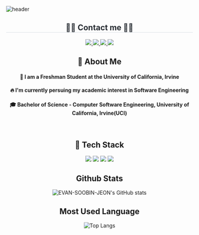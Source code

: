 <div>

![header](https://capsule-render.vercel.app/api?type=Blur&fontColor=d6ace6&height=300&section=header&text=Good%20to%20see%20you%20%F0%9F%A4%97&animation=fadeIn)

</div>  

<div align="center">
<h2 style="border-bottom: 1px solid #d8dee4; color: #282d33;"> 🧑‍💻 Contact me 🧑‍💻 </h2>
<div align="center">
<a href="https://www.instagram.com/evan_escn">
 <img src="https://img.shields.io/badge/Instagram-E4405F?style=for-the-badge&logo=Instagram&logoColor=white">
</a>
<a href="mailto:ejeon2@uci.edu">
 <img src="https://img.shields.io/badge/Gmail-EA4335?style=for-the-badge&logo=Gmail&logoColor=white">
</a>
<a href="https://www.linkedin.com/in/soobin-jeon-28070a2bb/">
 <img src="https://img.shields.io/badge/LinkedIn-0077B5?style=for-the-badge&logo=LinkedIn&logoColor=white">
</a>
<a href="https://discord.com/users/evan_escn">
 <img src="https://img.shields.io/badge/Discord-5865F2?style=for-the-badge&logo=discord&logoColor=white">
</a>

</div>
 
 ## 👀 About Me
 #### :raising_hand: I am a Freshman Student at the University of California, Irvine<br/>
 #### :fire: I'm currently persuing my academic interest in Software Engineering<br/>
 #### :mortar_board: Bachelor of Science - Computer Software Engineering, University of California, Irvine(UCI)
<br/>

 ## 🧱 Tech Stack
<!--Python-->
<img src="https://img.shields.io/badge/Python-3776AB?style=flat-square&logo=Python&logoColor=white"/>
<!--JavaScript-->
<img src="https://img.shields.io/badge/JavaScript-F7DF1E?style=flat-square&logo=JavaScript&logoColor=white"/>
<!--HTML5-->
<img src="https://img.shields.io/badge/HTML5-E34F26?style=flat-square&logo=HTML5&logoColor=white"/>
<!--CSS-->
<img src="https://img.shields.io/badge/CSS3-1572B6?style=flat-square&logo=CSS3&logoColor=white"/>
<br/>

 ## Github Stats
![EVAN-SOOBIN-JEON's GitHub stats](https://github-readme-stats.vercel.app/api?username=evanjeon-hub&theme=radical)

 ## Most Used Language
![Top Langs](https://github-readme-stats.vercel.app/api/top-langs/?username=evanjeon-hub&size_weight=0.5&count_weight=0.5)

</div>

<!--
**EvanJeon-hub/EvanJeon-hub** is a ✨ _special_ ✨ repository because its `README.md` (this file) appears on your GitHub profile.
